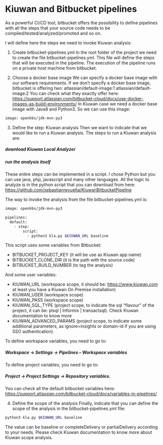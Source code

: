 # Kiuwan and Bitbucket pipelines

As a powerful CI/CD tool, bitbucket offers the possibility to define pipelines with all the steps that your source code needs to be compiled/tested/analyzed/promoted and so on.

I will define here the steps we need to invoke Kiuwan analysis:

1)	Create bitbucket-pipelines.yml
In the root folder of the project we need to create the file bitbucket-pipelines.yml.
This file will define the steps that will be executed in the pipeline. The execution of the pipeline runs on a private host machine from bitbucket. 

2)	Choose a docker base image
We can specify a docker base image with our software requirements. If we don’t specify a docker base image, bitbucket is offering two:
atlassian/default-image:1
atlassian/default-image:2
You can check what they exactly offer here:
https://support.atlassian.com/bitbucket-cloud/docs/use-docker-images-as-build-environments/
In Kiuwan case we need a docker base image with Java8 and Python3. So we can use this image:
```sh
image: openkbs/jdk-mvn-py3
```

3)	Define the step: Kiuwan analysis
Then we want to indicate that we would like to run a Kiuwan analysis. The steps to run a Kiuwan analysis are: 
##### download Kiuwan Local Analyzer
##### run the analysis itself
These entire steps can be implemented in a script. I chose Python but you can use java, php, javascript and many other languages. 
All the logic to analyze is in the python script that you can download from here:
https://github.com/sebastianrevuelta/KiuwanBitbucketPipeline

The way to invoke the analysis from the file bitbucket-pipelines.yml is:
```sh
image: openkbs/jdk-mvn-py3

pipelines:
  default:
    - step:
        script:
          - python3 kla.py $KIUWAN_URL baseline
 ```

This script uses some variables from Bitbucket:
* BITBUCKET_PROJECT_KEY (it will be use as Kiuwan app name)
* BITBUCKET_CLONE_DIR (it is the path with the source code)
* BITBUCKET_BUILD_NUMBER (to tag the analysis)

And some user variables:
- KIUWAN_URL (workspace scope, it should be: https://www.kiuwan.com at least you have a Kiuwan On Premise installation)
- KIUWAN_USER (workspace scope)
- KIUWAN_PASS (workspace scope)
- KIUWAN_SQL_TYPE (project scope, to indicate the sql “flavour” of the project, it can be: plsql | Informix | transactsql). Check Kiuwan documentation to know more 
- KIUWAN_ADVANCED_PARAMS (project scope, to indicate some additional parameters, as ignore=insights or domain-id if you are using SSO authentication). 

To define workspace variables, you need to go to:
##### Workspace -> Settings -> Pipelines – Workspace variables
 
To define project variables, you need to go to:
##### Project  -> Project Settings -> Repository variables.
 
You can check all the default bitbucket variables here:
https://support.atlassian.com/bitbucket-cloud/docs/variables-in-pipelines/

4)	Define the scope of the analysis
Finally, indicate that you can define the scope of the analysis in the bitbucket-pipelines.yml file:
```sh
python3 kla.py $KIUWAN_URL baseline 
```
The value can be baseline or completeDelivery or partialDelivery according to your needs. Please check Kiuwan documentation to know more about Kiuwan scope analysis.



